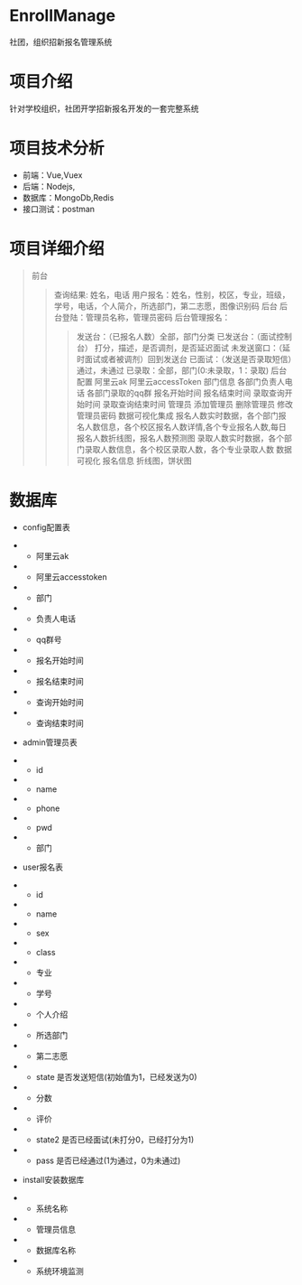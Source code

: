 # EnrollManage
社团，组织招新报名管理系统

# 项目介绍
针对学校组织，社团开学招新报名开发的一套完整系统

# 项目技术分析

* 前端：Vue,Vuex
* 后端：Nodejs,
* 数据库：MongoDb,Redis
* 接口测试：postman

# 项目详细介绍
> 前台
>> 查询结果: 姓名，电话
>> 用户报名：姓名，性别，校区，专业，班级，学号，电话，个人简介，所选部门，第二志愿，图像识别码
> 后台
>> 后台登陆：管理员名称，管理员密码
>> 后台管理报名：
>>>发送台：（已报名人数）全部，部门分类
>>>已发送台：（面试控制台） 打分，描述，是否调剂，是否延迟面试
>>>未发送窗口：（延时面试或者被调剂）回到发送台
>>>已面试：（发送是否录取短信）通过，未通过
>>>已录取：全部，部门(0:未录取，1：录取)
>>后台配置
>>>阿里云ak
>>>阿里云accessToken
>>>部门信息
>>>各部门负责人电话
>>>各部门录取的qq群
>>>报名开始时间
>>>报名结束时间
>>>录取查询开始时间
>>>录取查询结束时间
>>管理员
>>>添加管理员
>>>删除管理员
>>>修改管理员密码
>> 数据可视化集成
>>>报名人数实时数据，各个部门报名人数信息，各个校区报名人数详情,各个专业报名人数,每日报名人数折线图，报名人数预测图
>>>录取人数实时数据，各个部门录取人数信息，各个校区录取人数，各个专业录取人数
>数据可视化
>>报名信息
>>>折线图，饼状图
# 数据库
* config配置表
* * 阿里云ak
* * 阿里云accesstoken
* * 部门
* * 负责人电话
* * qq群号
* * 报名开始时间
* * 报名结束时间
* * 查询开始时间
* * 查询结束时间

* admin管理员表
* * id
* * name
* * phone
* * pwd
* * 部门

* user报名表
* * id
* * name
* * sex
* * class
* * 专业
* * 学号
* * 个人介绍
* * 所选部门
* * 第二志愿
* * state 是否发送短信(初始值为1，已经发送为0)
* * 分数
* * 评价
* * state2 是否已经面试(未打分0，已经打分为1)
* * pass 是否已经通过(1为通过，0为未通过)

* install安装数据库
* * 系统名称
* * 管理员信息
* * 数据库名称
* * 系统环境监测
